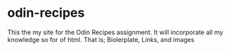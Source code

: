 # odin-recipes
This the my site for the Odin Recipes assignment.
It will incorporate all my knowledge so for of html.
That is; Biolerplate, Links, and images